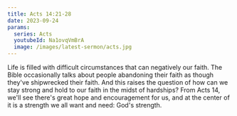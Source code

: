 ```yaml
---
title: Acts 14:21-28
date: 2023-09-24
params:
  series: Acts
  youtubeId: Na1ovqVmBrA
  image: /images/latest-sermon/acts.jpg
---
```

Life is filled with difficult circumstances that can negatively our faith. The Bible occasionally talks about people abandoning their faith as though they've shipwrecked their faith. And this raises the question of how can we stay strong and hold to our faith in the midst of hardships? From Acts 14, we'll see there's great hope and encouragement for us, and at the center of it is a strength we all want and need: God's strength.
